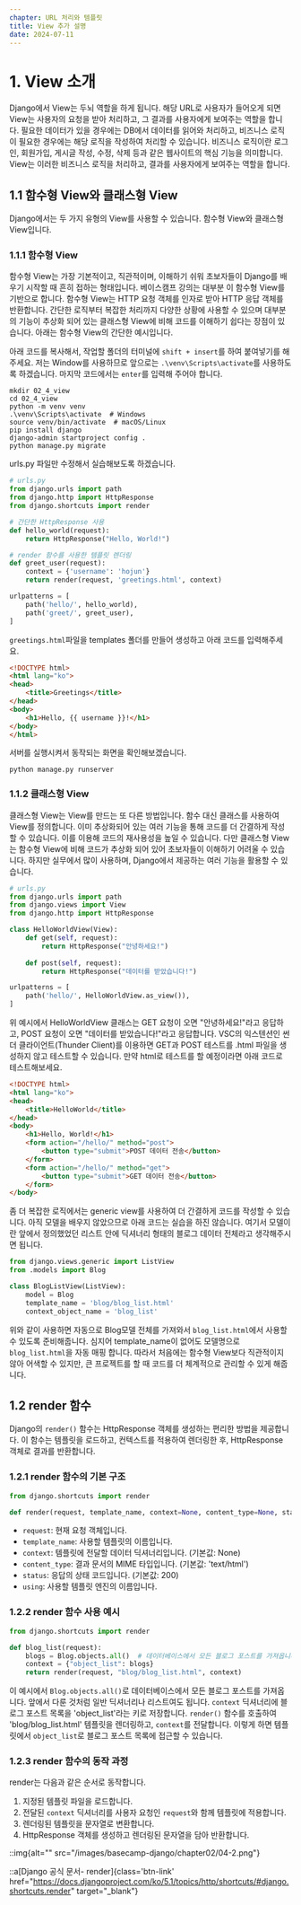 ```yaml
---
chapter: URL 처리와 템플릿
title: View 추가 설명
date: 2024-07-11
---
```

# 1. View 소개

Django에서 View는 두뇌 역할을 하게 됩니다. 해당 URL로 사용자가 들어오게 되면 View는 사용자의 요청을 받아 처리하고, 그 결과를 사용자에게 보여주는 역할을 합니다. 필요한 데이터가 있을 경우에는 DB에서 데이터를 읽어와 처리하고, 비즈니스 로직이 필요한 경우에는 해당 로직을 작성하여 처리할 수 있습니다. 비즈니스 로직이란 로그인, 회원가입, 게시글 작성, 수정, 삭제 등과 같은 웹사이트의 핵심 기능을 의미합니다. View는 이러한 비즈니스 로직을 처리하고, 결과를 사용자에게 보여주는 역할을 합니다.

## 1.1 함수형 View와 클래스형 View

Django에서는 두 가지 유형의 View를 사용할 수 있습니다. 함수형 View와 클래스형 View입니다.

### 1.1.1 함수형 View
함수형 View는 가장 기본적이고, 직관적이며, 이해하기 쉬워 초보자들이 Django를 배우기 시작할 때 흔히 접하는 형태입니다. 베이스캠프 강의는 대부분 이 함수형 View를 기반으로 합니다. 함수형 View는 HTTP 요청 객체를 인자로 받아 HTTP 응답 객체를 반환합니다. 간단한 로직부터 복잡한 처리까지 다양한 상황에 사용할 수 있으며 대부분의 기능이 추상화 되어 있는 클래스형 View에 비해 코드를 이해하기 쉽다는 장점이 있습니다. 아래는 함수형 View의 간단한 예시입니다.

아래 코드를 복사해서, 작업할 폴더의 터미널에 `shift + insert`를 하여 붙여넣기를 해주세요. 저는 Window를 사용하므로 앞으로는 `.\venv\Scripts\activate`를 사용하도록 하겠습니다. 마지막 코드에서는 `enter`를 입력해 주어야 합니다.

```shell
mkdir 02_4_view
cd 02_4_view
python -m venv venv
.\venv\Scripts\activate  # Windows
source venv/bin/activate  # macOS/Linux
pip install django
django-admin startproject config .
python manage.py migrate
```

urls.py 파일만 수정해서 실습해보도록 하겠습니다.

```python
# urls.py
from django.urls import path
from django.http import HttpResponse
from django.shortcuts import render

# 간단한 HttpResponse 사용
def hello_world(request):
    return HttpResponse("Hello, World!")

# render 함수를 사용한 템플릿 렌더링
def greet_user(request):
    context = {'username': 'hojun'}
    return render(request, 'greetings.html', context)

urlpatterns = [
    path('hello/', hello_world),
    path('greet/', greet_user),
]
```

`greetings.html`파일을 templates 폴더를 만들어 생성하고 아래 코드를 입력해주세요.

```html
<!DOCTYPE html>
<html lang="ko">
<head>
    <title>Greetings</title>
</head>
<body>
    <h1>Hello, {{ username }}!</h1>
</body>
</html>
```

서버를 실행시켜서 동작되는 화면을 확인해보겠습니다.

```shell
python manage.py runserver
```

### 1.1.2 클래스형 View

클래스형 View는 View를 만드는 또 다른 방법입니다. 함수 대신 클래스를 사용하여 View를 정의합니다. 이미 추상화되어 있는 여러 기능을 통해 코드를 더 간결하게 작성할 수 있습니다. 이를 이용해 코드의 재사용성을 높일 수 있습니다. 다만 클래스형 View는 함수형 View에 비해 코드가 추상화 되어 있어 초보자들이 이해하기 어려울 수 있습니다. 하지만 실무에서 많이 사용하며, Django에서 제공하는 여러 기능을 활용할 수 있습니다.


```python
# urls.py
from django.urls import path
from django.views import View
from django.http import HttpResponse

class HelloWorldView(View):
    def get(self, request):
        return HttpResponse("안녕하세요!")
    
    def post(self, request):
        return HttpResponse("데이터를 받았습니다!")

urlpatterns = [
    path('hello/', HelloWorldView.as_view()),
]
```

위 예시에서 HelloWorldView 클래스는 GET 요청이 오면 "안녕하세요!"라고 응답하고, POST 요청이 오면 "데이터를 받았습니다!"라고 응답합니다. VSC의 익스텐션인 썬더 클라이언트(Thunder Client)를 이용하면 GET과 POST 테스트를 .html 파일을 생성하지 않고 테스트할 수 있습니다. 만약 html로 테스트를 할 예정이라면 아래 코드로 테스트해보세요.

```html
<!DOCTYPE html>
<html lang="ko">
<head>
    <title>HelloWorld</title>
</head>
<body>
    <h1>Hello, World!</h1>
    <form action="/hello/" method="post">
        <button type="submit">POST 데이터 전송</button>
    </form>
    <form action="/hello/" method="get">
        <button type="submit">GET 데이터 전송</button>
    </form>
</body>
```

좀 더 복잡한 로직에서는 generic view를 사용하여 더 간결하게 코드를 작성할 수 있습니다. 아직 모델을 배우지 않았으므로 아래 코드는 실습을 하진 않습니다. 여기서 모델이란 앞에서 정의했었던 리스트 안에 딕셔너리 형태의 블로그 데이터 전체라고 생각해주시면 됩니다.

```python
from django.views.generic import ListView
from .models import Blog

class BlogListView(ListView):
    model = Blog
    template_name = 'blog/blog_list.html'
    context_object_name = 'blog_list'
```

위와 같이 사용하면 자동으로 Blog모델 전체를 가져와서 `blog_list.html`에서 사용할 수 있도록 준비해줍니다. 심지어 template_name이 없어도 모델명으로 `blog_list.html`을 자동 매핑 합니다. 따라서 처음에는 함수형 View보다 직관적이지 않아 어색할 수 있지만, 큰 프로젝트를 할 때 코드를 더 체계적으로 관리할 수 있게 해줍니다.

## 1.2 render 함수
Django의 `render()` 함수는 HttpResponse 객체를 생성하는 편리한 방법을 제공합니다. 이 함수는 템플릿을 로드하고, 컨텍스트를 적용하여 렌더링한 후, HttpResponse 객체로 결과를 반환합니다.

### 1.2.1 render 함수의 기본 구조

```python
from django.shortcuts import render

def render(request, template_name, context=None, content_type=None, status=None, using=None)
```

- `request`: 현재 요청 객체입니다.
- `template_name`: 사용할 템플릿의 이름입니다.
- `context`: 템플릿에 전달할 데이터 딕셔너리입니다. (기본값: None)
- `content_type`: 결과 문서의 MIME 타입입니다. (기본값: 'text/html')
- `status`: 응답의 상태 코드입니다. (기본값: 200)
- `using`: 사용할 템플릿 엔진의 이름입니다.

### 1.2.2 render 함수 사용 예시

```python
from django.shortcuts import render

def blog_list(request):
    blogs = Blog.objects.all()  # 데이터베이스에서 모든 블로그 포스트를 가져옵니다.
    context = {"object_list": blogs}
    return render(request, "blog/blog_list.html", context)
```

이 예시에서 `Blog.objects.all()`로 데이터베이스에서 모든 블로그 포스트를 가져옵니다. 앞에서 다룬 것처럼 일반 딕셔너리나 리스트여도 됩니다. `context` 딕셔너리에 블로그 포스트 목록을 'object_list'라는 키로 저장합니다. `render()` 함수를 호출하여 'blog/blog_list.html' 템플릿을 렌더링하고, `context`를 전달합니다. 이렇게 하면 템플릿에서 `object_list`로 블로그 포스트 목록에 접근할 수 있습니다.

### 1.2.3 render 함수의 동작 과정
render는 다음과 같은 순서로 동작합니다.

1. 지정된 템플릿 파일을 로드합니다.
2. 전달된 `context` 딕셔너리를 사용자 요청인 `request`와 함께 템플릿에 적용합니다.
3. 렌더링된 템플릿을 문자열로 변환합니다.
4. HttpResponse 객체를 생성하고 렌더링된 문자열을 담아 반환합니다.

::img{alt="" src="/images/basecamp-django/chapter02/04-2.png"}

::a[Django 공식 문서- render]{class='btn-link' href="https://docs.djangoproject.com/ko/5.1/topics/http/shortcuts/#django.shortcuts.render" target="\_blank"}